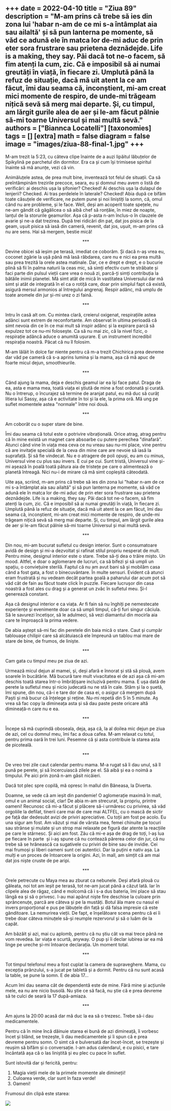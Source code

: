 
+++
date = 2022-04-10
title = "Ziua 89"
description = "M-am prins că trebe să ies din zona lui 'habar n-am de ce mi s-a întâmplat aia sau ailaltă' și să pun lanterna pe momente, să văd ce adună ele în matca lor de-mi aduc de prin eter sora frustrare sau prietena deznădejde. Life is a making, they say. Păi dacă tot ne-o facem, să fim atenți la cum, zic. Că e imposibil să ai numai greutăți în viață, în fiecare zi. Umplută până la refuz de situație, dacă mă uit atent la ce am făcut, îmi dau seama că, inconștient, mi-am creat mici momente de respiro, de unde-mi trăgeam nițică sevă să merg mai departe. Și, cu timpul, am lărgit gurile alea de aer și le-am făcut pâlnie să-mi toarne Universul și mai multă sevă."
authors = ["Biannca Locatelli"]
[taxonomies]
tags = []
[extra]
math = false
diagram = false
image = "images/ziua-88-final-1.jpg"
+++
---

M-am trezit la 5:23, cu câteva clipe înainte de a auzi lipăitul lăbuțelor de Spikylină pe parchetul din dormitor. Era ca și cum își trimisese spiritul înainte să mă anunțe, vezi că vin.

Animăluțele astea, de prea mult bine, inventează tot felul de situații. Ca să preîntâmpinăm trezirile precoce, seara, eu și domnul meu avem o listă de verificări: ai deschis ușa la șifonier? Checked! Ai deschis ușa la dulapul de lenjerii? Checked. Ai tras perdelele în laterale? Checked! Abia după ce bifăm toate căsuțele de verificare, ne putem pune și noi liniștiți la somn, că, omul când nu are probleme, și le face. Well, deși am acoperit toate spețele, nu ne-am gândit că gâgâlicea o să aibă chef să ronțăie, în miez de noapte, lanțul de la storurile geamurilor. Așa că p-asta n-am înclus-o în clauzele de avarie și ne-a dat trezirea. După trei ridicări din pat, dat jos pisica de la geam, ușuit pisica să iasă din cameră, revenit, dat jos, ușuit, m-am prins că nu are sens. Hai să mergem, bestie mică!

<p style="text-align: center;">***</p>

Devine obicei să ieșim pe terasă, imediat ce coborâm. Și dacă n-aș vrea eu, coconet zgârie la ușă până mă lasă răbdarea, care nu e nici ea prea multă sau prea trezită la orele astea matinale. Dar, ce e drept e drept, e o bucurie plină să fii în palma naturii la ceas mic, să simți efectiv cum te străbate și faci parte din pulsul vieții care vrea o nouă zi, parcă-ți simți contribuția la bătăile inimii planetei. Mă simt atât de mică în vastitatea Universului dar mă simt și atât de integrată în el ca o rotiță care, doar prin simplul fapt că există, asigură mersul armonios al întregului angrenaj. Respir adânc, mă umplu de toate aromele din jur și-mi urez o zi faină.

<p style="text-align: center;">***</p>

Intru în casă alt om. Cu mintea clară, creierul oxigenat, respirațiile astea adânci sunt extrem de reconfortante. Am observat în ultima perioadă că simt nevoia din ce în ce mai mult să inspir adânc și la expirare parcă să expulzez tot ce nu-mi folosește. Ca să nu mai zic, că la nivel fizic, o respirație adâncă aduce o anumită ușurare. E un instrument incredibil respirația noastră. Păcat că nu îl folosim.

M-am lălăit în dolce far niente pentru că m-a trezit Chichirica prea devreme dar văd pe cameră că s-a aprins lumina și la mama, așa că mă apuc de foarte micul dejun, smoothieurile.

<p style="text-align: center;">***</p>

Când ajung la mama, deja e deschis geamul iar ea își face patul. Draga de ea, asta e mama mea, toată viața ei știută de mine a fost ordonată și curată. Nu o întrerup, o încurajez să termine de aranjat patul, eu mă duc să curăț litiera lui Sassy, așa că e activitate în toi și la ele, la prima oră. Mă ung pe suflet momentele astea "normale" între noi două.

<p style="text-align: center;">***</p>

Am coborât cu o super stare de bine.

Îmi dau seama că totul este o potrivire vibrațională. Orice atrag, atrag pentru că în mine există un magnet care absoarbe cu putere perechea "dinafară". Atunci când vine în viața mea ceva ce nu vreau sau nu-mi place, vine pentru că are invitație specială de la ceva din mine care are nevoie să iasă la suprafață. Și să fie vindecat. Nu e o atragere de poli opuși, eu am cu minus, Universul vine cu plus sau invers. E cui pe cui. Sunt tristă, Universul vine și-mi așează în poală toată pătura aia de tristețe pe care o alimentează o planetă întreagă. Nici nu-i de mirare că mă simt copleșită câteodată.

Uite așa, scriind, m-am prins că trebe să ies din zona lui "habar n-am de ce mi s-a întâmplat aia sau ailaltă" și să pun lanterna pe momente, să văd ce adună ele în matca lor de-mi aduc de prin eter sora frustrare sau prietena deznădejde. Life is a making, they say. Păi dacă tot ne-o facem, să fim atenți la cum, zic. Că e imposibil să ai numai greutăți în viață, în fiecare zi. Umplută până la refuz de situație, dacă mă uit atent la ce am făcut, îmi dau seama că, inconștient, mi-am creat mici momente de respiro, de unde-mi trăgeam nițică sevă să merg mai departe. Și, cu timpul, am lărgit gurile alea de aer și le-am făcut pâlnie să-mi toarne Universul și mai multă sevă.

<p style="text-align: center;">***</p>

Din nou, mi-am bucurat sufletul cu design interior. Sunt o consumatoare avidă de design și mi-a dezvoltat și rafinat stilul propriu nesperat de mult. Pentru mine, designul interior este o stare. Trebe să-ți dea o trăire mișto. Un mood. Altfel, e doar o aglomerare de lucruri, ca să bifezi și să umpli un spațiu, o conviețuire sterilă. Faptul că nu am avut bani să și mobilăm casa când a fost gata, a fost o binecuvântare. În multe sensuri. Evident că atunci eram frustrată și nu vedeam decât partea goală a paharului dar acum pot să văd cât de fain au făcut toate click în puzzle. Fiecare lucrușor din casa noastră a fost ales cu drag și a generat un zvâc în sufletul meu. Și-l generează constant.

Așa că designul interior e ca viața. Ar fi fain să nu înghiți pe nemestecate experiențe și evenimente doar ca să umpli timpul, că-ți furi singur căciula. Să le savurezi încetișor, să le adulmeci, să vezi diamantul din mocirla aia care te împroașcă la prima vedere.

De abia aștept să-mi fac din peretele din baia mică o stare. Caut și cumpăr tablouașe chilipir care să alcătuiască ele împreună un tablou mai mare de stare de bine, de frumos, de liniște.

<p style="text-align: center;">***</p>

Cam gata cu timpul meu pe ziua de azi.

Urmează micul dejun al mamei, și, deși afară e înnorat și stă să plouă, avem soarele în bucătărie. Mă bucură tare mult vivacitatea ei de azi așa că mi-am deschis toată starea într-o îmbrățișare incluzivă pentru mama. E ușa dată de perete la sufletul meu și nicio judecată nu ne stă în cale. Stăm și la o șuetă, îmi spune, din nou, că-i e tare dor de casa ei, o asigur că mergem după Paști și mă bucur că înțelege și reține. Nu-mi repetă din 5 în 5 minute. Aș vrea să fac copy la dimineața asta și să dau paste peste oricare altă dimineață-n care nu e ea.

<p style="text-align: center;">***</p>

Începe să mă cuprindă oboseala, deja, așa că, la al doilea mic dejun pe ziua de azi, cel cu domnul meu, îmi fac a doua cafea. M-am relaxat cu totul, pentru prima oară în trei luni. Pesemne că și asta contribuie la starea asta de picoteală.

<p style="text-align: center;">***</p>

De vreo trei zile caut calendar pentru mama. M-a rugat să îi dau unul, să îl pună pe perete, și să încercuiască zilele pe el. Să aibă și ea o noimă a timpului. Pe aici prin zonă n-am găsit nicăieri.

Dacă tot plec spre copilă, mă opresc în mallul din Băneasa, la Diverta.

Doamne, se vede că am ieșit din pandemie! O aglomerație maximă în mall, omul e un animal social, clar! De abia m-am strecurat, la propriu, printre oameni! Recunosc că mi-a făcut și plăcere să-i urmăresc cu privirea, să văd orgoliile la defilat, tinerii care mai de care mai ALTFEL, cu o mască de sictir pe față dar dedesubt avizi de priviri apreciative. Cu toții am fost pe acolo. Eu una sigur am fost. Am văzut și mai de vârsta mea, femei chinuite pe tocuri sau strânse și mulate și un strop mai relaxate pe figură dar atente la reacțiile pe care le stârnesc. Și aici am fost. Zău că mi-e așa de drag de toți, l-aș lua pe fiecare în parte  și i-aș spune că nu contează părerea celor din jur, că nu trebe să se hrănească ca sugativele cu priviri de bine sau de invidie. Cei mai frumoși și liberi oameni sunt cei autentici. Dar la puțini e nativ așa. La mulți e un proces de întoarcere la origini. Azi, în mall, am simțit că am mai dat jos niște cruste de pe aripi.

<p style="text-align: center;">***</p>

Orele petrecute cu Maya mea au zburat ca nebunele. Deși afară plouă cu găleata, noi tot am ieșit pe terasă, tot ne-am jucat până a căzut lată. Iar în clipele alea de răgaz, când e molcomă că i s-a dus bateria, îmi place să stau lângă ea și să o privesc. I-au mai apărut niște fire deschise la culoare prin sprâncenuțe, parcă are câteva și pe la mustăți. Botul ăla mare cu nasul ei invers proporțional e pus pe lăbuțele din față și dă falsa impresie că este gânditoare. La nemurirea vieții. De fapt, e înșelătoare scena pentru că ei îi trebe doar câteva minuțele să-și reumple rezervorul și să o luăm de la capăt.

Am bâzâit și azi, mai cu aplomb, pentru că nu știu cât va mai trece până ne vom revedea. Iar viața e scurtă, anyway. O pup și îi declar iubirea iar ea mă linge pe ureche și-mi întoarce declarația. Un moment total.

<p style="text-align: center;">***</p>

Tot timpul telefonul meu a fost cuplat la camera de supraveghere. Mama, cu excepția prânzului, s-a jucat pe tabletă și a dormit. Pentru că nu sunt acasă la table, se pune la somn. E de abia 17…

Acum îmi dau seama cât de dependentă este de mine. Fără mine și acțiunile mele, ea nu are nicio busolă. Nu știe ce să facă, nu știe că e prea devreme să te culci de seară la 17 după-amiaza.

<p style="text-align: center;">***</p>

Am ajuns la 20:00 acasă dar mă duc la ea să o trezesc. Trebe să-i dau medicamentele.

Pentru că în mine încă dăinuie starea ei bună de azi dimineață, îi vorbesc încet și blând, se trezește, îi dau medicamentele și îi spun că e prea devreme pentru somn. O simt că e bulversată dar încet-încet, se trezește și reușim să bifăm și o conversație. I-am adus calendarul, e cu pisici, e tare încântată așa că o las liniștită și eu plec cu pace în suflet.

Sunt istovită dar și fericită, pentru:

1. Magia vieții mele de la primele momente ale dimineții!
2. Culoarea verde, clar sunt în faza verde!
3. Oameni!

Frumosul din clipă este starea:

<div class="flex justify-center">
  <img src="images/mood.jpeg" />
</div>
